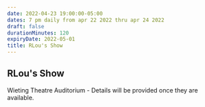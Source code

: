 ```yaml
---
date: 2022-04-23 19:00:00-05:00
dates: 7 pm daily from apr 22 2022 thru apr 24 2022
draft: false
durationMinutes: 120
expiryDate: 2022-05-01
title: RLou's Show
---
```


## RLou's Show
Wieting Theatre Auditorium - Details will be provided once they are available.